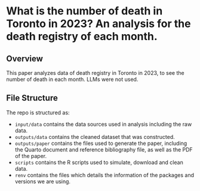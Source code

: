 # What is the number of death in Toronto in 2023? An analysis for the death registry of each month.

## Overview
This paper analyzes data of death registry in Toronto in 2023, to see the number of death in each month. LLMs were not used.

## File Structure

The repo is structured as:

-   `input/data` contains the data sources used in analysis including the raw data.
-   `outputs/data` contains the cleaned dataset that was constructed.
-   `outputs/paper` contains the files used to generate the paper, including the Quarto document and reference bibliography file, as well as the PDF of the paper. 
-   `scripts` contains the R scripts used to simulate, download and clean data.
-   `renv` contains the files which details the information of the packages and versions we are using.

